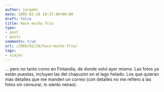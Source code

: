 ```yaml
---
author: jorgeml
date: 2005-02-28 19:37:40+00:00
draft: false
title: Hace mucho frío
type: 
- post
- posts
comments: true
url: /2005/02/28/hace-mucho-frio/
tags:
- viajes
---
```


... pero no tanto como en Finlandia, de donde volví ayer mismo. Las fotos ya están puestas, incluyen las del chapuzón en el lago helado. Los que quieran más detalles que me manden un correo (con detalles no me refiero a las fotos sin censurar, lo siento nenas).
